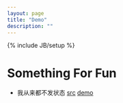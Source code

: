 ```yaml
---
layout: page
title: "Demo"
description: ""
---
```

{% include JB/setup %}

<h1 class="title">Something For Fun</h1>

* 我从来都不发状态 [src](https://gist.github.com/2376278)  [demo](http://houkanshandemo.sinaapp.com/dt_status/index.html)

